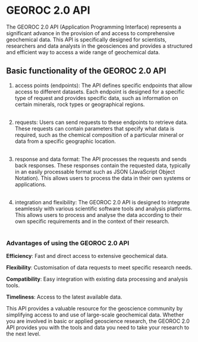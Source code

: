 # GEOROC 2.0 API

The GEOROC 2.0 API (Application Programming Interface) represents a significant advance in the provision of and access to comprehensive geochemical data. This API is specifically designed for scientists, researchers and data analysts in the geosciences and provides a structured and efficient way to access a wide range of geochemical data.

## Basic functionality of the GEOROC 2.0 API

1. access points (endpoints): The API defines specific endpoints that allow access to different datasets. Each endpoint is designed for a specific type of request and provides specific data, such as information on certain minerals, rock types or geographical regions. <br><br>

2. requests: Users can send requests to these endpoints to retrieve data. These requests can contain parameters that specify what data is required, such as the chemical composition of a particular mineral or data from a specific geographic location. <br><br>

3. response and data format: The API processes the requests and sends back responses. These responses contain the requested data, typically in an easily processable format such as JSON (JavaScript Object Notation). This allows users to process the data in their own systems or applications. <br><br>

4. integration and flexibility: The GEOROC 2.0 API is designed to integrate seamlessly with various scientific software tools and analysis platforms. This allows users to process and analyse the data according to their own specific requirements and in the context of their research. <br><br>


### Advantages of using the GEOROC 2.0 API

**Efficiency**: Fast and direct access to extensive geochemical data.

**Flexibility**: Customisation of data requests to meet specific research needs.

**Compatibility**: Easy integration with existing data processing and analysis tools.

**Timeliness**: Access to the latest available data.

This API provides a valuable resource for the geoscience community by simplifying access to and use of large-scale geochemical data. Whether you are involved in basic or applied geoscience research, the GEOROC 2.0 API provides you with the tools and data you need to take your research to the next level.

